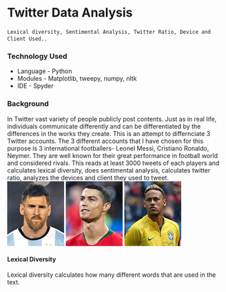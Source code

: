 # Twitter Data Analysis
    Lexical diversity, Sentimental Analysis, Twitter Ratio, Device and Client Used..

### Technology Used
* Language - Python
* Modules - Matplotlib, tweepy, numpy, nltk
* IDE - Spyder

### Background
In Twitter vast variety of people publicly post contents. Just as in real life, individuals communicate differently and can be differentiated by the differences in the works they create. This is an attempt to differnciate 3 Twitter accounts. The 3 different accounts that I have chosen for this purpose is 3 international footballers- Leonel Messi, Cristiano Ronaldo, Neymer. They are well known for their great performance in football world and considered rivals. This reads at least 3000 tweets of each players and calculates lexical diversity, does sentimental analysis, calculates twitter ratio, analyzes the devices and client they used to tweet. 
![Messi](https://github.com/paul-gomes/Twitter_data_analysis/blob/master/image/messi.jpg)
![Ronaldo](/image/ronaldo.jpg)
![Neymer](/image/neymer.jpg)


#### Lexical Diversity
Lexical diversity calculates how many different words that are used in the text. 





